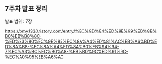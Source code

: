 ## 7주차 발표 정리

발표 범위 : 7장

https://bmy1320.tistory.com/entry/%EC%9D%B4%ED%8E%99%ED%8B%B0%EB%B8%8C-%ED%83%80%EC%9E%85%EC%8A%A4%ED%81%AC%EB%A6%BD%ED%8A%B8-%EC%8A%A4%ED%84%B0%EB%94%94-7%EC%A3%BC%EC%B0%A8-%EB%B0%9C%ED%91%9C-%EC%A0%95%EB%A6%AC
